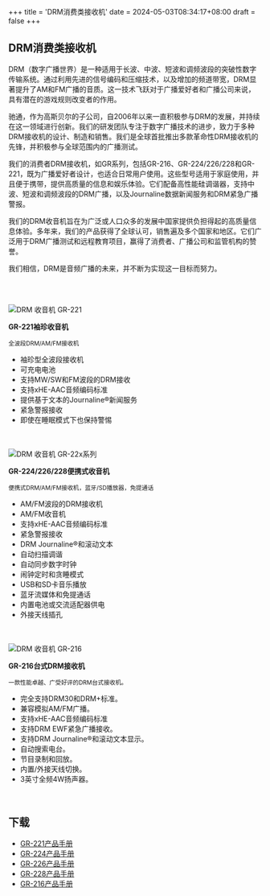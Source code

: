 +++
title = 'DRM消费类接收机'
date = 2024-05-03T08:34:17+08:00
draft = false
+++

## DRM消费类接收机

DRM（数字广播世界）是一种适用于长波、中波、短波和调频波段的突破性数字传输系统。通过利用先进的信号编码和压缩技术，以及增加的频道带宽，DRM显著提升了AM和FM广播的音质。这一技术飞跃对于广播爱好者和广播公司来说，具有潜在的游戏规则改变者的作用。

驰通，作为高斯贝尔的子公司，自2006年以来一直积极参与DRM的发展，并持续在这一领域进行创新。我们的研发团队专注于数字广播技术的进步，致力于多种DRM接收机的设计、制造和销售。我们是全球首批推出多款革命性DRM接收机的先锋，并积极参与全球范围内的广播测试。

我们的消费者DRM接收机，如GR系列，包括GR-216、GR-224/226/228和GR-221，既为广播爱好者设计，也适合日常用户使用。这些型号适用于家庭使用，并且便于携带，提供高质量的信息和娱乐体验。它们配备高性能硅调谐器，支持中波、短波和调频波段的DRM广播，以及Journaline数据新闻服务和DRM紧急广播警报。

我们的DRM收音机旨在为广泛或人口众多的发展中国家提供负担得起的高质量信息体验。多年来，我们的产品获得了全球认可，销售遍及多个国家和地区。它们广泛用于DRM广播测试和远程教育项目，赢得了消费者、广播公司和监管机构的赞誉。

我们相信，DRM是音频广播的未来，并不断为实现这一目标而努力。

<br><br>
<div class="horizontal-layout-products">
    <div>
        <img src="/img/products/GR-221.png" alt="DRM 收音机 GR-221" class="responsive-image">
    </div>
    <div>
        <p><b>GR-221袖珍收音机</b></p>
        <p><small>全波段DRM/AM/FM接收机</small></p>
        <ul>
            <li>袖珍型全波段接收机</li>
            <li>可充电电池</li>
            <li>支持MW/SW和FM波段的DRM接收</li>
            <li>支持xHE-AAC音频编码标准</li>
            <li>提供基于文本的Journaline®新闻服务</li>
            <li>紧急警报接收</li>
            <li>即使在睡眠模式下也保持警惕</li>
        </ul>
    </div>
</div>
<br>

<br>
<div class="horizontal-layout-products">
    <div>
        <img src="/img/products/GR-22468.png" alt="DRM 收音机 GR-22x系列" class="responsive-image">
    </div>
    <div>
        <p><b>GR-224/226/228便携式收音机</b></p>
        <p><small>便携式DRM/AM/FM接收机，蓝牙/SD播放器，免提通话</small></p>
        <ul>
            <li>AM/FM波段的DRM接收机</li>
            <li>AM/FM收音机</li>
            <li>支持xHE-AAC音频编码标准</li>
            <li>紧急警报接收</li>
            <li>DRM Journaline®和滚动文本</li>
            <li>自动扫描调谐</li>
            <li>自动同步数字时钟</li>
            <li>闹钟定时和贪睡模式</li>
            <li>USB和SD卡音乐播放</li>
            <li>蓝牙流媒体和免提通话</li>
            <li>内置电池或交流适配器供电</li>
            <li>外接天线插孔</li>
        </ul>
    </div>
</div>
<br>

<br>
<div class="horizontal-layout-products">
    <div>
        <img src="/img/products/GR-216.png" alt="DRM 收音机 GR-216" class="responsive-image">
    </div>
    <div>
        <p><b>GR-216台式DRM接收机</b></p>
        <p><small>一款性能卓越、广受好评的DRM台式接收机。</small></p>
        <ul>
            <li>完全支持DRM30和DRM+标准。</li>
            <li>兼容模拟AM/FM广播。</li>
            <li>支持xHE-AAC音频编码标准</li>
            <li>支持DRM EWF紧急广播接收。</li>
            <li>支持DRM Journaline®和滚动文本显示。</li>
            <li>自动搜索电台。</li>
            <li>节目录制和回放。</li>
            <li>内置/外接天线切换。</li>
            <li>3英寸全频4W扬声器。</li>
        </ul>
    </div>
</div>
<br>

<div class="product-bottom-container">
    <div class="section downloads">
        <h2>下载</h2>
        <ul>
            <li><i class="fas fa-file-pdf"></i> <a href="/documents/GR-221 Product Brochure.pdf">GR-221产品手册</a></li>
            <li><i class="fas fa-file-pdf"></i> <a href="/documents/GR-224BP Product Brochure.pdf">GR-224产品手册</a></li>
            <li><i class="fas fa-file-pdf"></i> <a href="/documents/GR-226BP Product Brochure.pdf">GR-226产品手册</a></li>
            <li><i class="fas fa-file-pdf"></i> <a href="/documents/GR-228BP Product Brochure.pdf">GR-228产品手册</a></li>
            <li><i class="fas fa-file-pdf"></i> <a href="/documents/GR-216 Product Brochure.pdf">GR-216产品手册</a></li>
        </ul>
    </div>
    <div class="section links" style="visibility: hidden;">
        <h2>信息</h2>
        <ul>
            <li><a href="#"></a></li>
            <li><a href="#"></a></li>
        </ul>
    </div>
</div>